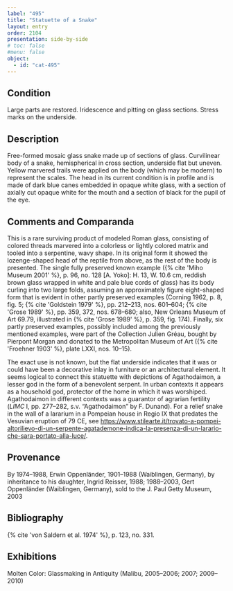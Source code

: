 ```yaml
---
label: "495"
title: "Statuette of a Snake"
layout: entry
order: 2104
presentation: side-by-side
# toc: false
#menu: false 
object:
  - id: "cat-495"
---
```


## Condition

Large parts are restored. Iridescence and pitting on glass sections. Stress marks on the underside.

## Description

Free-formed mosaic glass snake made up of sections of glass. Curvilinear body of a snake, hemispherical in cross section, underside flat but uneven. Yellow marvered trails were applied on the body (which may be modern) to represent the scales. The head in its current condition is in profile and is made of dark blue canes embedded in opaque white glass, with a section of axially cut opaque white for the mouth and a section of black for the pupil of the eye.

## Comments and Comparanda

This is a rare surviving product of modeled Roman glass, consisting of colored threads marvered into a colorless or lightly colored matrix and tooled into a serpentine, wavy shape. In its original form it showed the lozenge-shaped head of the reptile from above, as the rest of the body is presented. The single fully preserved known example ({% cite 'Miho Museum 2001' %}, p. 96, no. 128 [A. Yoko]: H. 13, W. 10.6 cm, reddish brown glass wrapped in white and pale blue cords of glass) has its body curling into two large folds, assuming an approximately figure eight–shaped form that is evident in other partly preserved examples (Corning 1962, p. 8, fig. 5; {% cite 'Goldstein 1979' %}, pp. 212–213, nos. 601–604; {% cite 'Grose 1989' %}, pp. 359, 372, nos. 678–680; also, New Orleans Museum of Art 69.79, illustrated in {% cite 'Grose 1989' %}, p. 359, fig. 174). Finally, six partly preserved examples, possibly included among the previously mentioned examples, were part of the Collection Julien Gréau, bought by Pierpont Morgan and donated to the Metropolitan Museum of Art ({% cite 'Froehner 1903' %}, plate LXXI, nos. 10–15).

The exact use is not known, but the flat underside indicates that it was or could have been a decorative inlay in furniture or an architectural element. It seems logical to connect this statuette with depictions of Agathodaimon, a lesser god in the form of a benevolent serpent. In urban contexts it appears as a household god, protector of the home in which it was worshiped. Agathodaimon in different contexts was a guarantor of agrarian fertility (*LIMC* I, pp. 277–282, s.v. “Agathodaimon” by F. Dunand). For a relief snake in the wall of a lararium in a Pompeian house in Regio IX that predates the Vesuvian eruption of 79 CE, see <https://www.stilearte.it/trovato-a-pompei-altorilievo-di-un-serpente-agatademone-indica-la-presenza-di-un-larario-che-sara-portato-alla-luce/>.

## Provenance

By 1974–1988, Erwin Oppenländer, 1901–1988 (Waiblingen, Germany), by inheritance to his daughter, Ingrid Reisser, 1988; 1988–2003, Gert Oppenländer (Waiblingen, Germany), sold to the J. Paul Getty Museum, 2003

## Bibliography

{% cite 'von Saldern et al. 1974' %}, p. 123, no. 331.

## Exhibitions

Molten Color: Glassmaking in Antiquity (Malibu, 2005–2006; 2007; 2009–2010)